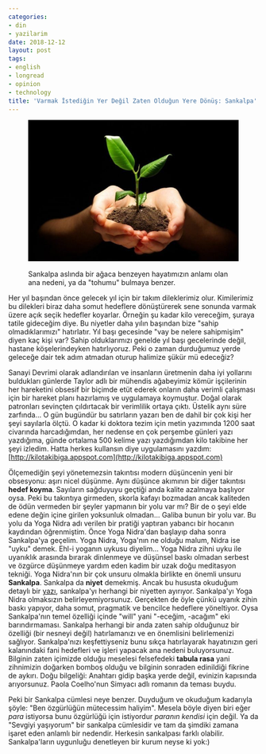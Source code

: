 ```yaml
---
categories:
- din
- yazilarim
date: 2018-12-12
layout: post
tags:
- english
- longread
- opinion
- technology
title: 'Varmak İstediğin Yer Değil Zaten Olduğun Yere Dönüş: Sankalpa'
---
```


<figure>

![sankalpa ile ilgili gÃ¶rsel sonucu](/images/Hands-holding-plant-in-soil-on-28160849-900x602-e1462614067620.jpg)

<figcaption>

Sankalpa aslında bir ağaca benzeyen hayatımızın anlamı olan ana nedeni, ya da "tohumu" bulmaya benzer.

</figcaption>

</figure>

Her yıl başından önce gelecek yıl için bir takım dileklerimiz olur. Kimilerimiz bu dilekleri biraz daha somut hedeflere dönüştürerek sene sonunda varmak üzere açık seçik hedefler koyarlar. Örneğin şu kadar kilo vereceğim, şuraya tatile gideceğim diye. Bu niyetler daha yılın başından bize "sahip olmadıklarımızı" hatırlatır. Yıl başı gecesinde "vay be nelere sahipmişim" diyen kaç kişi var? Sahip olduklarımızı genelde yıl başı gecelerinde değil, hastane köşelerindeyken hatırlıyoruz. Peki o zaman durduğumuz yerde geleceğe dair tek adım atmadan oturup halimize şükür mü edeceğiz?

Sanayi Devrimi olarak adlandırılan ve insanların üretmenin daha iyi yollarını buldukları günlerde Taylor adlı bir mühendis ağabeyimiz kömür işçilerinin her hareketini obsesif bir biçimde etüt ederek onların daha verimli çalışması için bir hareket planı hazırlamış ve uygulamaya koymuştur. Doğal olarak patronları sevinçten çıldırtacak bir verimlilik ortaya çıktı. Üstelik aynı süre zarfında... O gün bugündür bu satırların yazarı ben de dahil bir çok kişi her şeyi sayılarla ölçtü. O kadar ki doktora tezim için metin yazımında 1200 saat civarında harcadığımdan, her nedense en çok perşembe günleri yazı yazdığıma, günde ortalama 500 kelime yazı yazdığımdan kilo takibine her şeyi izledim. Hatta herkes kullansın diye uygulamasını yazdım: [http://kilotakibiga.appspot.com](http://kilotakibiga.appspot.com)

Ölçemediğin şeyi yönetemezsin takıntısı modern düşüncenin yeni bir obsesyonu: aşırı nicel düşünme. Aynı düşünce akımının bir diğer takıntısı **hedef koyma**. Sayıların sağduyuyu geçtiği anda kalite azalmaya başlıyor oysa. Peki bu takıntıya girmeden, skorla kafayı bozmadan ancak kaliteden de ödün vermeden bir şeyler yapmanın bir yolu var mı? Bir de o şeyi elde edene değin içine girilen yoksunluk olmadan... Galiba bunun bir yolu var. Bu yolu da Yoga Nidra adı verilen bir pratiği yaptıran yabancı bir hocanın kaydından öğrenmiştim. Önce Yoga Nidra'dan başlayıp daha sonra Sankalpa'ya geçelim. Yoga Nidra, Yoga'nın ne olduğu malum, Nidra ise "uyku" demek. Ehl-i yoganın uykusu diyelim... Yoga Nidra zihni uyku ile uyanıklık arasında bırarak dinlenmeye ve düşünsel baskı olmadan serbest ve özgürce düşünmeye yardım eden kadim bir uzak doğu meditasyon tekniği. Yoga Nidra'nın bir çok unsuru olmakla birlikte en önemli unsuru **Sankalpa**. Sankalpa da **niyet** demekmiş. Ancak bu hususta okuduğum detaylı bir [yazı](https://yogainternational.com/article/view/how-to-create-a-sankalpa), sankalpa'yı herhangi bir niyetten ayırıyor. Sankalpa'yı Yoga Nidra olmaksızın belirleyemiyorsunuz. Gerçekten de öyle çünkü uyanık zihin baskı yapıyor, daha somut, pragmatik ve bencilce hedeflere yöneltiyor. Oysa Sankalpa'nın temel özelliği içinde "will" yani "-eceğim, -acağım" eki barındırmaması. Sankalpa herhangi bir anda zaten sahip olduğunuz bir özelliği (bir nesneyi değil) hatırlamanızı ve en önemlisini belirlemenizi sağlıyor. Sankalpa'nızı keşfettiyseniz bunu sıkça hatırlayarak hayatınızın geri kalanındaki fani hedefleri ve işleri yapacak ana nedeni buluyorsunuz. Bilginin zaten içimizde olduğu meselesi felsefedeki **tabula rasa** yani zihnimizin doğarken bomboş olduğu ve bilginin sonraden edinildiği fikrine de aykırı. Doğu bilgeliği: Anahtarı gidip başka yerde değil, evinizin kapısında arıyorsunuz. Paola Coelho'nun Simyacı adlı romanın da teması buydu.

Peki bir Sankalpa cümlesi neye benzer. Duyduğum ve okuduğum kadarıyla şöyle: "Ben özgürlüğün mütecessim haliyim". Mesela böyle diyen biri eğer _para_ istiyorsa bunu özgürlüğü için istiyordur _paranın kendisi_ için değil. Ya da "Sevgiyi yaşıyorum" bir sankalpa cümlesidir ve tam da şimdiki zamana işaret eden anlamlı bir nedendir. Herkesin sankalpası farklı olabilir. Sankalpa'ların uygunluğu denetleyen bir kurum neyse ki yok:)
